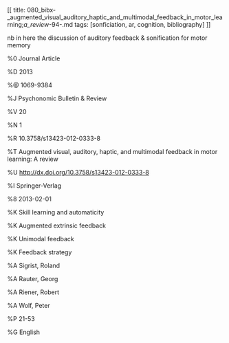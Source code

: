 [[
title: 080_bibx-_augmented_visual_auditory_haptic_and_multimodal_feedback_in_motor_learning;_a_review_-94-.md
tags: [sonficiation, ar, cognition, bibliography]
]]

nb in here the discussion of auditory feedback & sonification for motor memory

  

%0 Journal Article

%D 2013

%@ 1069-9384

%J Psychonomic Bulletin & Review

%V 20

%N 1

%R 10.3758/s13423-012-0333-8

%T Augmented visual, auditory, haptic, and multimodal feedback in motor
learning: A review

%U <http://dx.doi.org/10.3758/s13423-012-0333-8>

%I Springer-Verlag

%8 2013-02-01

%K Skill learning and automaticity

%K Augmented extrinsic feedback

%K Unimodal feedback

%K Feedback strategy

%A Sigrist, Roland

%A Rauter, Georg

%A Riener, Robert

%A Wolf, Peter

%P 21-53

%G English
